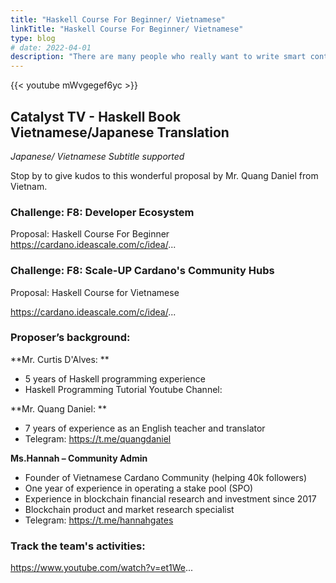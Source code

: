 ```yaml
---
title: "Haskell Course For Beginner/ Vietnamese"
linkTitle: "Haskell Course For Beginner/ Vietnamese"
type: blog
# date: 2022-04-01
description: "There are many people who really want to write smart contracts and build projects on Cardano. But Haskell is a big barrier for beginners"
---
```


{{<  youtube mWvgegef6yc >}}

## Catalyst TV - Haskell Book Vietnamese/Japanese Translation
*Japanese/ Vietnamese Subtitle supported*


Stop by to give kudos to this wonderful proposal by Mr. Quang Daniel from Vietnam.

### Challenge: F8: Developer Ecosystem

Proposal: Haskell Course For Beginner
https://cardano.ideascale.com/c/idea/...


### Challenge: F8: Scale-UP Cardano's Community Hubs
Proposal: Haskell Course for Vietnamese

https://cardano.ideascale.com/c/idea/...

### Proposer’s background:

**Mr. Curtis D'Alves: **
- 5 years of Haskell programming experience
- Haskell Programming Tutorial Youtube Channel: 

**Mr. Quang Daniel: **
- 7 years of experience as an English teacher and translator
- Telegram: https://t.me/quangdaniel

**Ms.Hannah – Community Admin**
- Founder of Vietnamese Cardano Community (helping 40k followers)
- One year of experience in operating a stake pool (SPO)
- Experience in blockchain financial research and investment since 2017
- Blockchain product and market research specialist
- Telegram: https://t.me/hannahgates


### Track the team's activities:
https://www.youtube.com/watch?v=et1We...